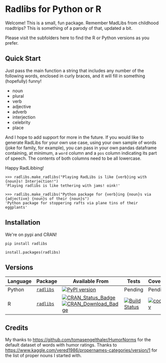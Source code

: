 # Radlibs for Python or R

Welcome! This is a small, fun package. Remember MadLibs from childhood roadtrips? This is something of
a parody of that, updated a bit.

Please visit the subfolders here to find the R or Python versions as you prefer.

## Quick Start
Just pass the main function a string that includes any number of the following words, enclosed in curly braces, and it will fill in something (hopefully) funny!

* noun
* plural
* verb
* adjective
* adverb
* interjection
* celebrity
* place

And I hope to add support for more in the future. If you would like to generate RadLibs for your
own use case, using your own sample of words (joke for family, for example), you can pass in your own
pandas dataframe containing, at minimum, a `word` column and a `pos` column indicating its part of speech.
The contents of both columns need to be all lowercase.

Happy RadLibbing!

```
>>> radlibs.make_radlibs("Playing RadLibs is like {verb}ing with {noun}s! Interjection!")
'Playing radlibs is like tethering with jams! oink!'
```

```
>>> radlibs.make_radlibs("Python package for {verb}ing {noun}s via {adjective} {noun}s of their {noun}s")
'Python package for stoppering rafts via plane tins of their eggplants'
```


## Installation

We're on pypi and CRAN!

```
pip install radlibs
```

```
install.packages(radlibs)
```

## Versions

| Language | Package | Available From | Tests | Coverage |
|-|-|-|-|-|
| Python | [`radlibs`](https://github.com/skirmer/radlibs/tree/master/radlibs-py) | [![PyPI version](https://badge.fury.io/py/radlibs.svg)](https://badge.fury.io/py/radlibs) | Pending | Pending |
| R | [`radlibs`](https://github.com/skirmer/radlibs/tree/master/radlibs-r) | [![CRAN\_Status\_Badge](https://www.r-pkg.org/badges/version-last-release/radlibs)](https://cran.r-project.org/package=radlibs) [![CRAN\_Download\_Badge](https://cranlogs.r-pkg.org/badges/grand-total/radlibs)](https://cran.r-project.org/package=radlibs) | [![Build Status](https://travis-ci.org/skirmer/radlibs.svg?branch=master)](https://travis-ci.org/skirmer/radlibs) | [![codecov](https://codecov.io/gh/skirmer/radlibs/branch/master/graph/badge.svg)](https://codecov.io/gh/skirmer/radlibs) |


## Credits

My thanks to https://github.com/tomasengelthaler/HumorNorms for the default dataset of words with
humor ratings. Thanks to https://www.kaggle.com/vered1986/propernames-categories/version/1 for
the list of proper nouns I started with.
